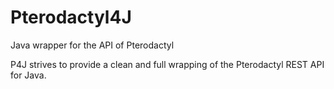 # Pterodactyl4J
Java wrapper for the API of Pterodactyl

P4J strives to provide a clean and full wrapping of the Pterodactyl REST API for Java.
